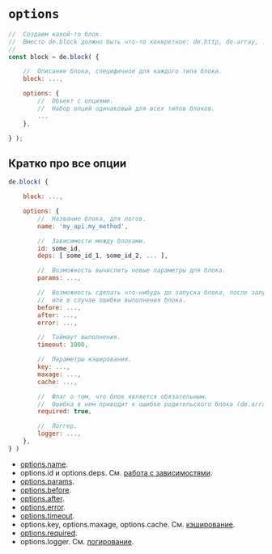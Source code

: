 # `options`

```js
//  Создаем какой-то блок.
//  Вместо de.block должно быть что-то конкретное: de.http, de.array, ...
//
const block = de.block( {

    //  Описание блока, специфичное для каждого типа блока.
    block: ...,

    options: {
        //  Объект с опциями.
        //  Набор опций одинаковый для всех типов блоков.
        ...
    },

} );
```

## Кратко про все опции

```js
de.block( {

    block: ...,

    options: {
        //  Название блока, для логов.
        name: 'my_api.my_method',

        //  Зависимости между блоками.
        id: some_id,
        deps: [ some_id_1, some_id_2, ... ],

        //  Возможность вычислить новые параметры для блока.
        params: ...,

        //  Возможность сделать что-нибудь до запуска блока, после запуска блока
        //  или в случае ошибки выполнения блока.
        before: ...,
        after: ...,
        error: ...,

        //  Таймаут выполнения.
        timeout: 1000,

        //  Параметры кэширования.
        key: ...,
        maxage: ...,
        cache: ...,

        //  Флаг о том, что блок является обязательным.
        //  Ошибка в нем приводит к ошибке родительского блока (de.array или de.object).
        required: true,

        //  Логгер.
        logger: ...,
    },
} )
```

  * [options.name](./options_name.md).
  * options.id и options.deps. См. [работа с зависимостями](./deps.md).
  * [options.params](./options_params.md).
  * [options.before](./options_before.md).
  * [options.after](./options_after.md).
  * [options.error](./options_error.md).
  * [options.timeout](./options_timeout.md).
  * options.key, options.maxage, options.cache. См. [кэширование](./cache.md).
  * [options.required](./options_required.md).
  * options.logger. См. [логирование](./logs.md).
